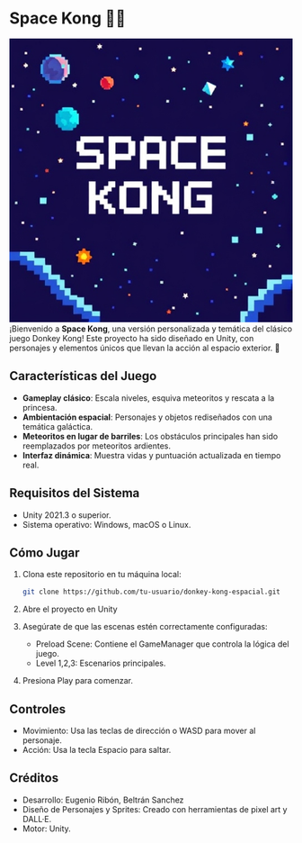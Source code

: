 # Space Kong 🚀🦍

![Start Screen](/images/StartScreen.jpg)
¡Bienvenido a **Space Kong**, una versión personalizada y temática del clásico juego Donkey Kong! Este proyecto ha sido diseñado en Unity, con personajes y elementos únicos que llevan la acción al espacio exterior. 🌌

## Características del Juego
- **Gameplay clásico**: Escala niveles, esquiva meteoritos y rescata a la princesa.
- **Ambientación espacial**: Personajes y objetos rediseñados con una temática galáctica.
- **Meteoritos en lugar de barriles**: Los obstáculos principales han sido reemplazados por meteoritos ardientes.
- **Interfaz dinámica**: Muestra vidas y puntuación actualizada en tiempo real.

## Requisitos del Sistema
- Unity 2021.3 o superior.
- Sistema operativo: Windows, macOS o Linux.

## Cómo Jugar
1. Clona este repositorio en tu máquina local:
   ```bash
   git clone https://github.com/tu-usuario/donkey-kong-espacial.git

2. Abre el proyecto en Unity
3. Asegúrate de que las escenas estén correctamente configuradas:
   - Preload Scene: Contiene el GameManager que controla la lógica del juego.
   - Level 1,2,3: Escenarios principales.
  
4. Presiona Play para comenzar.

## Controles
- Movimiento: Usa las teclas de dirección o WASD para mover al personaje.
- Acción: Usa la tecla Espacio para saltar.

## Créditos
- Desarrollo: Eugenio Ribón, Beltrán Sanchez
- Diseño de Personajes y Sprites: Creado con herramientas de pixel art y DALL·E.
- Motor: Unity.
